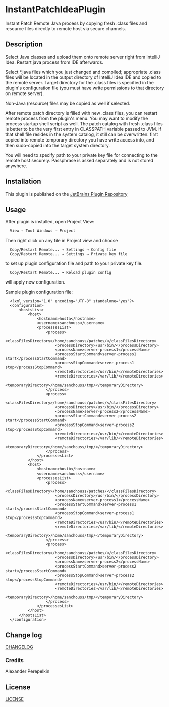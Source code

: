 # InstantPatchIdeaPlugin
Instant Patch Remote Java process by copying fresh .class files and resource files directly to remote host via secure
channels.

Description
-------------------------------------------------------------------------------

Select Java classes and upload them onto remote server right from IntelliJ Idea. Restart java process from IDE afterwards.

Select *.java files which you just changed and compiled; appropriate .class files will be located
in the output directory of IntelliJ Idea IDE and copied to the remote server. Target directory for the .class files is
specified in the plugin's configuration file (you must have write permissions to that directory on remote server).

Non-Java (resource) files may be copied as well if selected.

After remote patch directory is filled with new .class files, you can restart remote process from the plugin's menu.
You may want to modify the process startup shell script as well. The patch catalog with fresh .class files is better to be the very first entry
in CLASSPATH variable passed to JVM. If that shell file resides in the system catalog, it still can be overwritten:
first copied into remote temporary directory you have write access into, and then sudo-copied into the target system directory.

You will need to specify path to your private key file for connecting to the remote host securely. Passphrase is asked
separately and is not stored anywhere.

Installation
-------------------------------------------------------------------------------

This plugin is published on the
[JetBrains Plugin Repository](https://plugins.jetbrains.com/plugin/9373-instant-patch-remote-java-process)

Usage
-------------------------------------------------------------------------------

After plugin is installed, open Project View:

      View → Tool Windows → Project

Then right click on any file in Project view and choose

      Copy/Restart Remote... → Settings → Config file
      Copy/Restart Remote... → Settings → Private key file

to set up plugin configuration file and path to your private key file.

      Copy/Restart Remote... → Reload plugin config

will apply new configuration.

Sample plugin configuration file:

      <?xml version="1.0" encoding="UTF-8" standalone="yes"?>
      <configuration>
          <hostsList>
              <host>
                  <hostname>hosta</hostname>
                  <username>sanchouss</username>
                  <processesList>
                      <process>
                          <classFilesDirectory>/home/sanchouss/patches/</classFilesDirectory>
                          <processDirectory>/usr/bin/</processDirectory>
                          <processName>server-process1</processName>
                          <processStartCommand>server-process1 start</processStartCommand>
                          <processStopCommand>server-process1 stop</processStopCommand>
                          <remoteDirectories>/usr/bin/</remoteDirectories>
                          <remoteDirectories>/var/lib/</remoteDirectories>
                          <temporaryDirectory>/home/sanchouss/tmp/</temporaryDirectory>
                      </process>
                      <process>
                          <classFilesDirectory>/home/sanchouss/patches/</classFilesDirectory>
                          <processDirectory>/usr/bin/</processDirectory>
                          <processName>server-process2</processName>
                          <processStartCommand>server-process2 start</processStartCommand>
                          <processStopCommand>server-process2 stop</processStopCommand>
                          <remoteDirectories>/usr/bin/</remoteDirectories>
                          <remoteDirectories>/var/lib/</remoteDirectories>
                          <temporaryDirectory>/home/sanchouss/tmp/</temporaryDirectory>
                      </process>
                  </processesList>
              </host>
              <host>
                  <hostname>hostb</hostname>
                  <username>sanchouss</username>
                  <processesList>
                      <process>
                          <classFilesDirectory>/home/sanchouss/patches/</classFilesDirectory>
                          <processDirectory>/usr/bin/</processDirectory>
                          <processName>server-process1</processName>
                          <processStartCommand>server-process1 start</processStartCommand>
                          <processStopCommand>server-process1 stop</processStopCommand>
                          <remoteDirectories>/usr/bin/</remoteDirectories>
                          <remoteDirectories>/var/lib/</remoteDirectories>
                          <temporaryDirectory>/home/sanchouss/tmp/</temporaryDirectory>
                      </process>
                      <process>
                          <classFilesDirectory>/home/sanchouss/patches/</classFilesDirectory>
                          <processDirectory>/usr/bin/</processDirectory>
                          <processName>server-process2</processName>
                          <processStartCommand>server-process2 start</processStartCommand>
                          <processStopCommand>server-process2 stop</processStopCommand>
                          <remoteDirectories>/usr/bin/</remoteDirectories>
                          <remoteDirectories>/var/lib/</remoteDirectories>
                          <temporaryDirectory>/home/sanchouss/tmp/</temporaryDirectory>
                      </process>
                  </processesList>
              </host>
          </hostsList>
      </configuration>


Change log
-------------------------------------------------------------------------------

[CHANGELOG](CHANGELOG.md)


### Credits
Alexander Perepelkin

License
-------------------------------------------------------------------------------

[LICENSE](LICENSE)